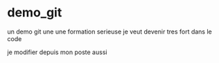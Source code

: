 # demo_git
un demo git
une une formation serieuse 
je veut devenir tres fort dans le code 

je modifier depuis mon poste aussi
